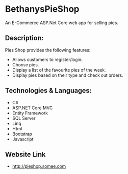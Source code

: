 # BethanysPieShop
An E-Commerce ASP.Net Core web app for selling pies.

## Description:
Pies Shop provides the following features:
- Allows customers to register/login.
- Choose pies.
- Display a list of the favourite pies of the week.
- Display pies based on their type and check out orders.

## Technologies & Languages:
- C#
- ASP.NET Core MVC
- Entity Framework 
- SQL Server 
- Linq
- Html
- Bootstrap
- Javascript

## Website Link
- http://pieshop.somee.com
